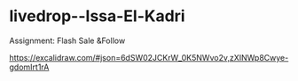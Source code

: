 # livedrop--Issa-El-Kadri
Assignment: Flash Sale &Follow 

https://excalidraw.com/#json=6dSW02JCKrW_0K5NWvo2v,zXINWp8Cwye-gdomIrt1rA
